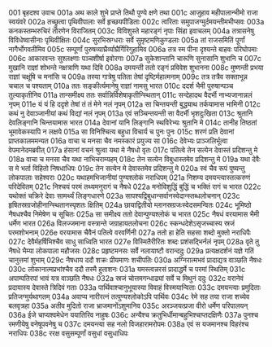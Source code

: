 001	बृहदश्व उवाच
001a	अथ काले शुभे प्राप्ते तिथौ पुण्ये क्षणे तथा
001c	आजुहाव महीपालान्भीमो राजा स्वयंवरे
002a	तच्छ्रुत्वा पृथिवीपालाः सर्वे हृच्छयपीडिताः
002c	त्वरिताः समुपाजग्मुर्दमयन्तीमभीप्सवः
003a	कनकस्तम्भरुचिरं तोरणेन विराजितम्
003c	विविशुस्ते महारङ्गं नृपाः सिंहा इवाचलम्
004a	तत्रासनेषु विविधेष्वासीनाः पृथिवीक्षितः
004c	सुरभिस्रग्धराः सर्वे सुमृष्टमणिकुण्डलाः
005a	तां राजसमितिं पूर्णां नागैर्भोगवतीमिव
005c	सम्पूर्णां पुरुषव्याघ्रैर्व्याघ्रैर्गिरिगुहामिव
006a	तत्र स्म पीना दृश्यन्ते बाहवः परिघोपमाः
006c	आकारवन्तः सुश्लक्ष्णाः पञ्चशीर्षा इवोरगाः
007a	सुकेशान्तानि चारूणि सुनासानि शुभानि च
007c	मुखानि राज्ञां शोभन्ते नक्षत्राणि यथा दिवि
008a	दमयन्ती ततो रङ्गं प्रविवेश शुभानना
008c	मुष्णन्ती प्रभया राज्ञां चक्षूंषि च मनांसि च
009a	तस्या गात्रेषु पतिता तेषां दृष्टिर्महात्मनाम्
009c	तत्र तत्रैव सक्ताभून्न चचाल च पश्यताम्
010a	ततः सङ्कीर्त्यमानेषु राज्ञां नामसु भारत
010c	ददर्श भैमी पुरुषान्पञ्च तुल्याकृतीनिव
011a	तान्समीक्ष्य ततः सर्वान्निर्विशेषाकृतीन्स्थितान्
011c	सन्देहादथ वैदर्भी नाभ्यजानान्नलं नृपम्
011e	यं यं हि ददृशे तेषां तं तं मेने नलं नृपम्
012a	सा चिन्तयन्ती बुद्ध्याथ तर्कयामास भामिनी
012c	कथं नु देवाञ्जानीयां कथं विद्यां नलं नृपम्
013a	एवं सञ्चिन्तयन्ती सा वैदर्भी भृशदुःखिता
013c	श्रुतानि देवलिङ्गानि चिन्तयामास भारत
014a	देवानां यानि लिङ्गानि स्थविरेभ्यः श्रुतानि मे
014c	तानीह तिष्ठतां भूमावेकस्यापि न लक्षये
015a	सा विनिश्चित्य बहुधा विचार्य च पुनः पुनः
015c	शरणं प्रति देवानां प्राप्तकालममन्यत
016a	वाचा च मनसा चैव नमस्कारं प्रयुज्य सा
016c	देवेभ्यः प्राञ्जलिर्भूत्वा वेपमानेदमब्रवीत्
017a	हंसानां वचनं श्रुत्वा यथा मे नैषधो वृतः
017c	पतित्वे तेन सत्येन देवास्तं प्रदिशन्तु मे
018a	वाचा च मनसा चैव यथा नाभिचराम्यहम्
018c	तेन सत्येन विबुधास्तमेव प्रदिशन्तु मे
019a	यथा देवैः स मे भर्ता विहितो निषधाधिपः
019c	तेन सत्येन मे देवास्तमेव प्रदिशन्तु मे
020a	स्वं चैव रूपं पुष्यन्तु लोकपालाः सहेश्वराः
020c	यथाहमभिजानीयां पुण्यश्लोकं नराधिपम्
021a	निशम्य दमयन्त्यास्तत्करुणं परिदेवितम्
021c	निश्चयं परमं तथ्यमनुरागं च नैषधे
022a	मनोविशुद्धिं बुद्धिं च भक्तिं रागं च भारत
022c	यथोक्तं चक्रिरे देवाः सामर्थ्यं लिङ्गधारणे
023a	सापश्यद्विबुधान्सर्वानस्वेदान्स्तब्धलोचनान्
023c	हृषितस्रग्रजोहीनान्स्थितानस्पृशतः क्षितिम्
024a	छायाद्वितीयो म्लानस्रग्रजःस्वेदसमन्वितः
024c	भूमिष्ठो नैषधश्चैव निमेषेण च सूचितः
025a	सा समीक्ष्य ततो देवान्पुण्यश्लोकं च भारत
025c	नैषधं वरयामास भैमी धर्मेण भारत
026a	विलज्जमाना वस्त्रान्ते जग्राहायतलोचना
026c	स्कन्धदेशेऽसृजच्चास्य स्रजं परमशोभनाम्
026e	वरयामास चैवैनं पतित्वे वरवर्णिनी
027a	ततो हा हेति सहसा शब्दो मुक्तो नराधिपैः
027c	देवैर्महर्षिभिश्चैव साधु साध्विति भारत
027e	विस्मितैरीरितः शब्दः प्रशंसद्भिर्नलं नृपम्
028a	वृते तु नैषधे भैम्या लोकपाला महौजसः
028c	प्रहृष्टमनसः सर्वे नलायाष्टौ वरान्ददुः
029a	प्रत्यक्षदर्शनं यज्ञे गतिं चानुत्तमां शुभाम्
029c	नैषधाय ददौ शक्रः प्रीयमाणः शचीपतिः
030a	अग्निरात्मभवं प्रादाद्यत्र वाञ्छति नैषधः
030c	लोकानात्मप्रभांश्चैव ददौ तस्मै हुताशनः
031a	यमस्त्वन्नरसं प्रादाद्धर्मे च परमां स्थितिम्
031c	अपाम्पतिरपां भावं यत्र वाञ्छति नैषधः
032a	स्रजं चोत्तमगन्धाढ्यां सर्वे च मिथुनं ददुः
032c	वरानेवं प्रदायास्य देवास्ते त्रिदिवं गताः
033a	पार्थिवाश्चानुभूयास्या विवाहं विस्मयान्विताः
033c	दमयन्त्याः प्रमुदिताः प्रतिजग्मुर्यथागतम्
034a	अवाप्य नारीरत्नं तत्पुण्यश्लोकोऽपि पार्थिवः
034c	रेमे सह तया राजा शच्येव बलवृत्रहा
035a	अतीव मुदितो राजा भ्राजमानोंऽशुमानिव
035c	अरञ्जयत्प्रजा वीरो धर्मेण परिपालयन्
036a	ईजे चाप्यश्वमेधेन ययातिरिव नाहुषः
036c	अन्यैश्च क्रतुभिर्धीमान्बहुभिश्चाप्तदक्षिणैः
037a	पुनश्च रमणीयेषु वनेषूपवनेषु च
037c	दमयन्त्या सह नलो विजहारामरोपमः
038a	एवं स यजमानश्च विहरंश्च नराधिपः
038c	ररक्ष वसुसम्पूर्णां वसुधां वसुधाधिपः
